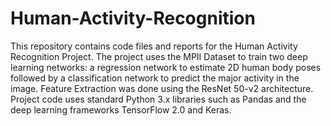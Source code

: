 # Human-Activity-Recognition

This repository contains code files and reports for the Human Activity Recognition Project. The project uses the MPII Dataset to train two deep learning networks: a regression network to estimate 2D human body poses followed by a classification network to predict the major activity in the image. Feature Extraction was done using the ResNet 50-v2 architecture. Project code uses standard Python 3.x libraries such as Pandas and the deep learning frameworks TensorFlow 2.0 and Keras.

